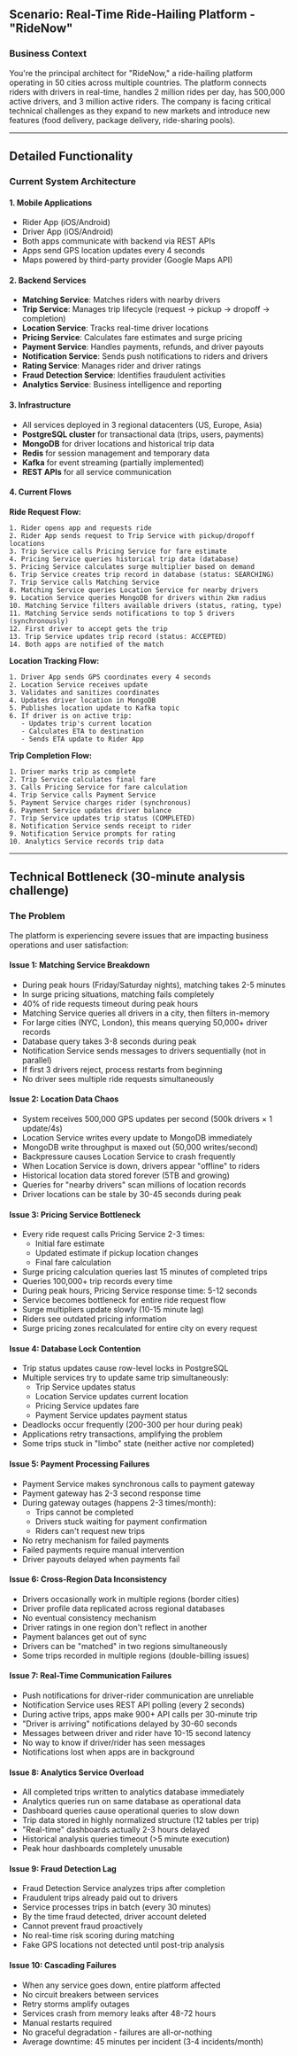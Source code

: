 ## Scenario: Real-Time Ride-Hailing Platform - "RideNow"

### Business Context
You're the principal architect for "RideNow," a ride-hailing platform operating in 50 cities across multiple countries. The platform connects riders with drivers in real-time, handles 2 million rides per day, has 500,000 active drivers, and 3 million active riders. The company is facing critical technical challenges as they expand to new markets and introduce new features (food delivery, package delivery, ride-sharing pools).

---

## Detailed Functionality

### Current System Architecture

#### 1. Mobile Applications
- Rider App (iOS/Android)
- Driver App (iOS/Android)
- Both apps communicate with backend via REST APIs
- Apps send GPS location updates every 4 seconds
- Maps powered by third-party provider (Google Maps API)

#### 2. Backend Services
- **Matching Service**: Matches riders with nearby drivers
- **Trip Service**: Manages trip lifecycle (request → pickup → dropoff → completion)
- **Location Service**: Tracks real-time driver locations
- **Pricing Service**: Calculates fare estimates and surge pricing
- **Payment Service**: Handles payments, refunds, and driver payouts
- **Notification Service**: Sends push notifications to riders and drivers
- **Rating Service**: Manages rider and driver ratings
- **Fraud Detection Service**: Identifies fraudulent activities
- **Analytics Service**: Business intelligence and reporting

#### 3. Infrastructure
- All services deployed in 3 regional datacenters (US, Europe, Asia)
- **PostgreSQL cluster** for transactional data (trips, users, payments)
- **MongoDB** for driver locations and historical trip data
- **Redis** for session management and temporary data
- **Kafka** for event streaming (partially implemented)
- **REST APIs** for all service communication

#### 4. Current Flows

**Ride Request Flow:**
```
1. Rider opens app and requests ride
2. Rider App sends request to Trip Service with pickup/dropoff locations
3. Trip Service calls Pricing Service for fare estimate
4. Pricing Service queries historical trip data (database)
5. Pricing Service calculates surge multiplier based on demand
6. Trip Service creates trip record in database (status: SEARCHING)
7. Trip Service calls Matching Service
8. Matching Service queries Location Service for nearby drivers
9. Location Service queries MongoDB for drivers within 2km radius
10. Matching Service filters available drivers (status, rating, type)
11. Matching Service sends notifications to top 5 drivers (synchronously)
12. First driver to accept gets the trip
13. Trip Service updates trip record (status: ACCEPTED)
14. Both apps are notified of the match
```

**Location Tracking Flow:**
```
1. Driver App sends GPS coordinates every 4 seconds
2. Location Service receives update
3. Validates and sanitizes coordinates
4. Updates driver location in MongoDB
5. Publishes location update to Kafka topic
6. If driver is on active trip:
   - Updates trip's current location
   - Calculates ETA to destination
   - Sends ETA update to Rider App
```

**Trip Completion Flow:**
```
1. Driver marks trip as complete
2. Trip Service calculates final fare
3. Calls Pricing Service for fare calculation
4. Trip Service calls Payment Service
5. Payment Service charges rider (synchronous)
6. Payment Service updates driver balance
7. Trip Service updates trip status (COMPLETED)
8. Notification Service sends receipt to rider
9. Notification Service prompts for rating
10. Analytics Service records trip data
```

---

## Technical Bottleneck (30-minute analysis challenge)

### The Problem

The platform is experiencing severe issues that are impacting business operations and user satisfaction:

#### Issue 1: Matching Service Breakdown
- During peak hours (Friday/Saturday nights), matching takes 2-5 minutes
- In surge pricing situations, matching fails completely
- 40% of ride requests timeout during peak hours
- Matching Service queries all drivers in a city, then filters in-memory
- For large cities (NYC, London), this means querying 50,000+ driver records
- Database query takes 3-8 seconds during peak
- Notification Service sends messages to drivers sequentially (not in parallel)
- If first 3 drivers reject, process restarts from beginning
- No driver sees multiple ride requests simultaneously

#### Issue 2: Location Data Chaos
- System receives 500,000 GPS updates per second (500k drivers × 1 update/4s)
- Location Service writes every update to MongoDB immediately
- MongoDB write throughput is maxed out (50,000 writes/second)
- Backpressure causes Location Service to crash frequently
- When Location Service is down, drivers appear "offline" to riders
- Historical location data stored forever (5TB and growing)
- Queries for "nearby drivers" scan millions of location records
- Driver locations can be stale by 30-45 seconds during peak

#### Issue 3: Pricing Service Bottleneck
- Every ride request calls Pricing Service 2-3 times:
  - Initial fare estimate
  - Updated estimate if pickup location changes
  - Final fare calculation
- Surge pricing calculation queries last 15 minutes of completed trips
- Queries 100,000+ trip records every time
- During peak hours, Pricing Service response time: 5-12 seconds
- Service becomes bottleneck for entire ride request flow
- Surge multipliers update slowly (10-15 minute lag)
- Riders see outdated pricing information
- Surge pricing zones recalculated for entire city on every request

#### Issue 4: Database Lock Contention
- Trip status updates cause row-level locks in PostgreSQL
- Multiple services try to update same trip simultaneously:
  - Trip Service updates status
  - Location Service updates current location
  - Pricing Service updates fare
  - Payment Service updates payment status
- Deadlocks occur frequently (200-300 per hour during peak)
- Applications retry transactions, amplifying the problem
- Some trips stuck in "limbo" state (neither active nor completed)

#### Issue 5: Payment Processing Failures
- Payment Service makes synchronous calls to payment gateway
- Payment gateway has 2-3 second response time
- During gateway outages (happens 2-3 times/month):
  - Trips cannot be completed
  - Drivers stuck waiting for payment confirmation
  - Riders can't request new trips
- No retry mechanism for failed payments
- Failed payments require manual intervention
- Driver payouts delayed when payments fail

#### Issue 6: Cross-Region Data Inconsistency
- Drivers occasionally work in multiple regions (border cities)
- Driver profile data replicated across regional databases
- No eventual consistency mechanism
- Driver ratings in one region don't reflect in another
- Payment balances get out of sync
- Drivers can be "matched" in two regions simultaneously
- Some trips recorded in multiple regions (double-billing issues)

#### Issue 7: Real-Time Communication Failures
- Push notifications for driver-rider communication are unreliable
- Notification Service uses REST API polling (every 2 seconds)
- During active trips, apps make 900+ API calls per 30-minute trip
- "Driver is arriving" notifications delayed by 30-60 seconds
- Messages between driver and rider have 10-15 second latency
- No way to know if driver/rider has seen messages
- Notifications lost when apps are in background

#### Issue 8: Analytics Service Overload
- All completed trips written to analytics database immediately
- Analytics queries run on same database as operational data
- Dashboard queries cause operational queries to slow down
- Trip data stored in highly normalized structure (12 tables per trip)
- "Real-time" dashboards actually 2-3 hours delayed
- Historical analysis queries timeout (>5 minute execution)
- Peak hour dashboards completely unusable

#### Issue 9: Fraud Detection Lag
- Fraud Detection Service analyzes trips after completion
- Fraudulent trips already paid out to drivers
- Service processes trips in batch (every 30 minutes)
- By the time fraud detected, driver account deleted
- Cannot prevent fraud proactively
- No real-time risk scoring during matching
- Fake GPS locations not detected until post-trip analysis

#### Issue 10: Cascading Failures
- When any service goes down, entire platform affected
- No circuit breakers between services
- Retry storms amplify outages
- Services crash from memory leaks after 48-72 hours
- Manual restarts required
- No graceful degradation - failures are all-or-nothing
- Average downtime: 45 minutes per incident (3-4 incidents/month)
